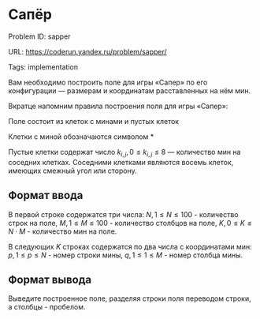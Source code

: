 # Сапёр

Problem ID: sapper

URL: https://coderun.yandex.ru/problem/sapper/

Tags: implementation

Вам необходимо построить поле для игры «Сапер» по его конфигурации — размерам и координатам расставленных на нём мин.

Вкратце напомним правила построения поля для игры «Сапер»:

Поле состоит из клеток с минами и пустых клеток

Клетки с миной обозначаются символом *

Пустые клетки содержат число $k_{i,j}, 0\leq k_{i, j} \leq 8$ — количество мин на соседних клетках. Соседними клетками являются восемь клеток, имеющих смежный угол или сторону.


## Формат ввода

В первой строке содержатся три числа: $N, 1 \leq N \leq 100$ - количество строк на поле, $M, 1 \leq M \leq 100$ - количество столбцов на поле, $K, 0 \leq K \leq N \cdot M$ - количество мин на поле.

В следующих $K$ строках содержатся по два числа с координатами мин: $p, 1 \leq p \leq N$ - номер строки мины, $q, 1 \leq 1 \leq M$ - номер столбца мины.


## Формат вывода

Выведите построенное поле, разделяя строки поля переводом строки, а столбцы - пробелом.


